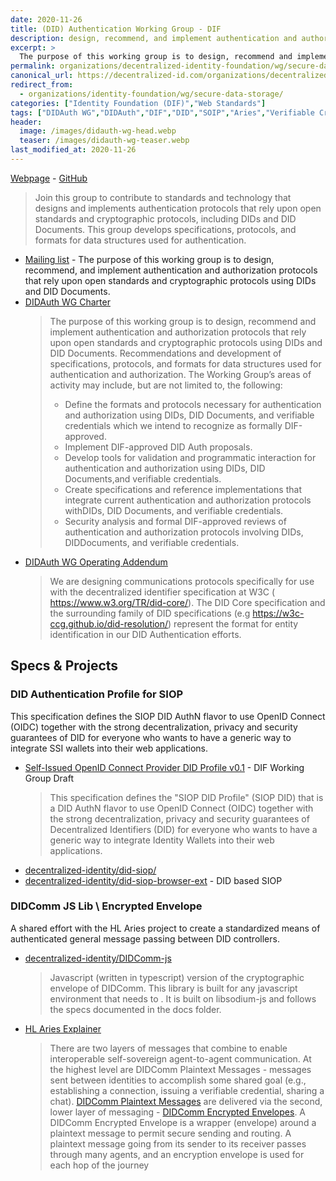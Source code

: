 ```yaml
---
date: 2020-11-26
title: (DID) Authentication Working Group - DIF 
description: design, recommend, and implement authentication and authorization protocols that rely upon open standards and cryptographic protocols using DIDs and DID Documents.
excerpt: >
  The purpose of this working group is to design, recommend and implement authentication and authorization protocols that rely upon open standards and cryptographic protocols using DIDs and DID Documents. Recommendations and development of specifications, protocols, and formats for data structures used for authentication and authorization.
permalink: organizations/decentralized-identity-foundation/wg/secure-data-storage/
canonical_url: https://decentralized-id.com/organizations/decentralized-identity-foundation/wg/secure-data-storage/
redirect_from: 
  - organizations/identity-foundation/wg/secure-data-storage/
categories: ["Identity Foundation (DIF)","Web Standards"]
tags: ["DIDAuth WG","DIDAuth","DIF","DID","SOIP","Aries","Verifiable Credentials","W3C","DIDComm"]
header:
  image: /images/didauth-wg-head.webp
  teaser: /images/didauth-wg-teaser.webp
last_modified_at: 2020-11-26
---
```


[Webpage](https://identity.foundation/working-groups/authentication.html) -  [GitHub](https://github.com/decentralized-identity/authentication-wg)

> Join this group to contribute to standards and technology that designs and implements authentication protocols that rely upon open standards and cryptographic protocols, including DIDs and DID Documents. This group develops specifications, protocols, and formats for data structures used for authentication.

* [Mailing list](https://dif.groups.io/g/didauth-wg) - The purpose of this working group is to design, recommend, and implement authentication and authorization protocols that rely upon open standards and cryptographic protocols using DIDs and DID Documents.
* [DIDAuth WG Charter](https://github.com/decentralized-identity/org/blob/master/Org%20documents/WG%20documents/DIF_DIDAuth_WG_charter_v1.pdf)
  > The purpose of this working group is to design, recommend and implement authentication and authorization protocols that rely upon open standards and cryptographic protocols using DIDs and DID Documents. Recommendations and development of specifications, protocols, and formats for data structures used for authentication and authorization. The Working Group’s areas of activity may include, but are not limited to, the following:
  > - Define the formats and protocols necessary for authentication and authorization using DIDs, DID Documents, and verifiable credentials which we intend to recognize as formally DIF-approved.
  > - Implement DIF-approved DID Auth proposals.
  > - Develop tools for validation and programmatic interaction for authentication and authorization using DIDs, DID Documents,and verifiable credentials.
  > - Create specifications and reference implementations that integrate current authentication and authorization protocols withDIDs, DID Documents, and verifiable credentials.
  > - Security analysis and formal DIF-approved reviews of authentication and authorization protocols involving DIDs, DIDDocuments, and verifiable credentials.
* [DIDAuth WG Operating Addendum](https://github.com/decentralized-identity/org/blob/master/Org%20documents/WG%20documents/DIF_DIDAuth_WG_Operating_Addendum_v1.pdf)
  > We are designing communications protocols specifically for use with the decentralized identifier specification at W3C (​https://www.w3.org/TR/did-core/​).  The DID Core specification and the surrounding family of DID specifications (e.g ​https://w3c-ccg.github.io/did-resolution/​) represent the format for entity identification in our DID Authentication efforts.

## Specs & Projects

### DID Authentication Profile for SIOP

This specification defines the SIOP DID AuthN flavor to use OpenID Connect (OIDC) together with the strong decentralization, privacy and security guarantees of DID for everyone who wants to have a generic way to integrate SSI wallets into their web applications.
                  
* [Self-Issued OpenID Connect Provider DID Profile v0.1](https://github.com/decentralized-identity/papers/blob/master/did-authn/siop/did-authn-siop-profile.md) - DIF Working Group Draft
  > This specification defines the "SIOP DID Profile" (SIOP DID) that is a DID AuthN flavor to use OpenID Connect (OIDC) together with the strong decentralization, privacy and security guarantees of Decentralized Identifiers (DID) for everyone who wants to have a generic way to integrate Identity Wallets into their web applications.
* [decentralized-identity/did-siop/](https://github.com/decentralized-identity/did-siop/)
* [decentralized-identity/did-siop-browser-ext](https://github.com/decentralized-identity/did-siop-browser-ext) - DID based SIOP

### DIDComm JS Lib \ Encrypted Envelope

A shared effort with the HL Aries project to create a standardized means of authenticated general message passing between DID controllers.           

* [decentralized-identity/DIDComm-js](https://github.com/decentralized-identity/DIDComm-js)
  > Javascript (written in typescript) version of the cryptographic envelope of DIDComm. This library is built for any javascript environment that needs to . It is built on libsodium-js and follows the specs documented in the docs folder.
- [HL Aries Explainer](https://github.com/hyperledger/aries-rfcs/blob/master/features/0019-encryption-envelope/README.md)
  > There are two layers of messages that combine to enable interoperable self-sovereign agent-to-agent communication. At the highest level are DIDComm Plaintext Messages - messages sent between identities to accomplish some shared goal (e.g., establishing a connection, issuing a verifiable credential, sharing a chat). [DIDComm Plaintext Messages](https://github.com/hyperledger/aries-rfcs/blob/master/features/0044-didcomm-file-and-mime-types/README.md#didcomm-messages-dm) are delivered via the second, lower layer of messaging - [DIDComm Encrypted Envelopes](https://github.com/hyperledger/aries-rfcs/blob/master/features/0044-didcomm-file-and-mime-types/README.md#didcomm-encrypted-envelope-dee). A DIDComm Encrypted Envelope is a wrapper (envelope) around a plaintext message to permit secure sending and routing. A plaintext message going from its sender to its receiver passes through many agents, and an encryption envelope is used for each hop of the journey